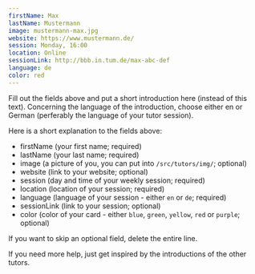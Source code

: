 ```yaml
---
firstName: Max
lastName: Mustermann
image: mustermann-max.jpg
website: https://www.mustermann.de/
session: Monday, 16:00
location: Online
sessionLink: http://bbb.in.tum.de/max-abc-def
language: de
color: red
---
```


Fill out the fields above and put a short introduction here (instead of this text). Concerning the language of the introduction, choose either en or German (perferably the language of your tutor session).

Here is a short explanation to the fields above:
- firstName (your first name; required)
- lastName (your last name; required)
- image (a picture of you, you can put into `/src/tutors/img/`; optional)
- website (link to your website; optional)
- session (day and time of your weekly session; required)
- location (location of your session; required)
- language (language of your session - either `en` or `de`; required)
- sessionLink (link to your session; optional)
- color (color of your card - either `blue`, `green`, `yellow`, `red` or `purple`; optional)

If you want to skip an optional field, delete the entire line.

If you need more help, just get inspired by the introductions of the other tutors.
